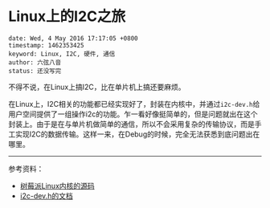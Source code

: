 # Linux上的I2C之旅
```metadata
date: Wed, 4 May 2016 17:17:05 +0800
timestamp: 1462353425
keyword: Linux, I2C, 硬件, 通信
author: 六弦八音
status: 还没写完
```

不得不说，在Linux上搞I2C，比在单片机上搞还要麻烦。

在Linux上，I2C相关的功能都已经实现好了，封装在内核中，并通过`i2c-dev.h`给用户空间提供了一组操作i2c的功能。乍一看好像挺简单的，但是问题就出在这个封装上。由于是在与单片机做简单的通信，所以不会采用复杂的传输协议，而是手工实现I2C的数据传输。这样一来，在Debug的时候，完全无法获悉到底问题出在哪里。

---------
参考资料：
- [树莓派Linux内核的源码](https://github.com/raspberrypi/linux/)
- [i2c-dev.h的文档](https://www.kernel.org/doc/Documentation/i2c/dev-interface)
